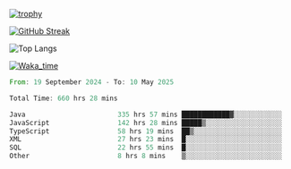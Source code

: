 <!--
**ren-joey/ren-joey** is a ✨ _special_ ✨ repository because its `README.md` (this file) appears on your GitHub profile.

Here are some ideas to get you started:

- 🔭 I’m currently working on ...
- 🌱 I’m currently learning ...
- 👯 I’m looking to collaborate on ...
- 🤔 I’m looking for help with ...
- 💬 Ask me about ...
- 📫 How to reach me: ...
- 😄 Pronouns: ...
- ⚡ Fun fact: ...
-->

[![trophy](https://github-profile-trophy.vercel.app/?username=ren-joey&theme=darkhub&column=5)](https://github.com/ren-joey)

[![GitHub Streak](https://streak-stats.demolab.com/?user=ren-joey&theme=dark)](https://github.com/ren-joey)

![Top Langs](https://github-readme-stats.vercel.app/api/top-langs?username=ren-joey&show_icons=true&layout=compact&locale=en&hide=html,CSS,scss,Pug,Twig&theme=dark)

[![Waka_time](https://github-readme-stats.vercel.app/api/wakatime?username=joeyren&theme=dark)](https://github.com/ren-joey)

<!--START_SECTION:waka-->

```rust
From: 19 September 2024 - To: 10 May 2025

Total Time: 660 hrs 28 mins

Java                       335 hrs 57 mins ████████████▓░░░░░░░░░░░░   50.25 %
JavaScript                 142 hrs 28 mins █████▒░░░░░░░░░░░░░░░░░░░   21.31 %
TypeScript                 58 hrs 19 mins  ██▒░░░░░░░░░░░░░░░░░░░░░░   08.72 %
XML                        27 hrs 23 mins  █░░░░░░░░░░░░░░░░░░░░░░░░   04.10 %
SQL                        22 hrs 55 mins  █░░░░░░░░░░░░░░░░░░░░░░░░   03.43 %
Other                      8 hrs 8 mins    ▒░░░░░░░░░░░░░░░░░░░░░░░░   01.22 %
```

<!--END_SECTION:waka-->
